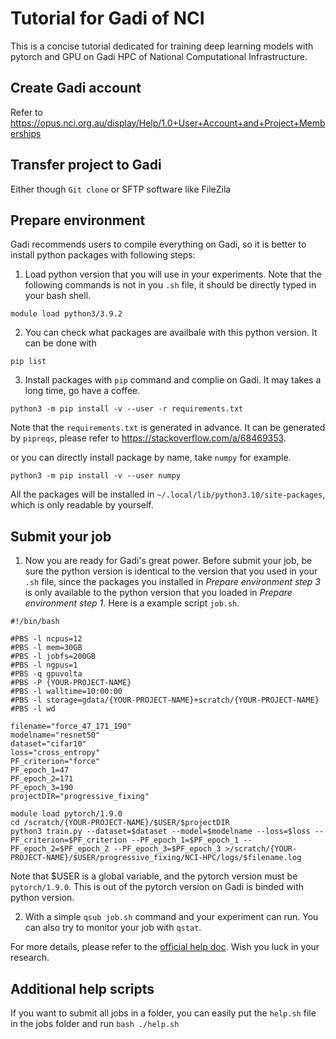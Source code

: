 # Tutorial for Gadi of NCI
This is a concise tutorial dedicated for training deep learning models with pytorch and GPU on Gadi HPC of National Computational Infrastructure.

## Create Gadi account
Refer to https://opus.nci.org.au/display/Help/1.0+User+Account+and+Project+Memberships

## Transfer project to Gadi
Either though `Git clone` or SFTP software like FileZila

## Prepare environment
Gadi recommends users to compile everything on Gadi, so it is better to install python packages with following steps:
1. Load python version that you will use in your experiments. Note that the following commands is not in you `.sh` file, it should be directly typed in your bash shell.
```
module load python3/3.9.2
```
2. You can check what packages are availbale with this python version. It can be done with
```
pip list
```

3. Install packages with `pip` command and complie on Gadi. It may takes a long time, go have a coffee.
```
python3 -m pip install -v --user -r requirements.txt
```
Note that the `requirements.txt` is generated in advance. It can be generated by `pipreqs`, please refer to https://stackoverflow.com/a/68469353.

or you can directly install package by name, take `numpy` for example.
```
python3 -m pip install -v --user numpy
```
All the packages will be installed in `~/.local/lib/python3.10/site-packages`, which is only readable by yourself.

## Submit your job
1. Now you are ready for Gadi's great power. Before submit your job, be sure the python version is identical to the version that you used in your `.sh` file, since the packages you installed in *Prepare environment step 3* is only available to the python version that you loaded in *Prepare environment step 1*. Here is a example script `job.sh`.
```
#!/bin/bash

#PBS -l ncpus=12
#PBS -l mem=30GB
#PBS -l jobfs=200GB
#PBS -l ngpus=1
#PBS -q gpuvolta
#PBS -P {YOUR-PROJECT-NAME}
#PBS -l walltime=10:00:00
#PBS -l storage=gdata/{YOUR-PROJECT-NAME}+scratch/{YOUR-PROJECT-NAME}
#PBS -l wd

filename="force_47_171_190"
modelname="resnet50"
dataset="cifar10"
loss="cross_entropy"
PF_criterion="force"
PF_epoch_1=47
PF_epoch_2=171
PF_epoch_3=190
projectDIR="progressive_fixing"

module load pytorch/1.9.0
cd /scratch/{YOUR-PROJECT-NAME}/$USER/$projectDIR
python3 train.py --dataset=$dataset --model=$modelname --loss=$loss --PF_criterion=$PF_criterion --PF_epoch_1=$PF_epoch_1 --PF_epoch_2=$PF_epoch_2 --PF_epoch_3=$PF_epoch_3 >/scratch/{YOUR-PROJECT-NAME}/$USER/progressive_fixing/NCI-HPC/logs/$filename.log
```
Note that $USER is a global variable, and the pytorch version must be `pytorch/1.9.0`. This is out of the pytorch version on Gadi is binded with python version.

2. With a simple `qsub job.sh` command and your experiment can run. You can also try to monitor your job with `qstat`.

For more details, please refer to the [official help doc](https://opus.nci.org.au/display/Help/Gadi+User+Guide). Wish you luck in your research.

## Additional help scripts
If you want to submit all jobs in a folder, you can easily put the `help.sh` file in the jobs folder and run `bash ./help.sh`

